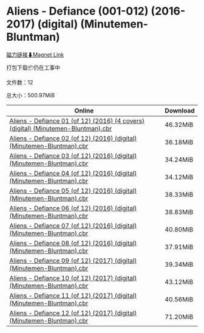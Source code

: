 # Aliens - Defiance (001-012) (2016-2017) (digital) (Minutemen-Bluntman)

[磁力链接⬇Magnet Link](magnet:?xt=urn:btih:2cd3c153a05d78327ae2f5e600c43019b18cc14a&dn=Aliens%20-%20Defiance%20%28001-012%29%20%282016-2017%29%20%28digital%29%20%28Minutemen-Bluntman%29)

打包下载📦仍在工事中

文件数：12

总大小：500.97MiB

Online | Download
--- | ---
[Aliens - Defiance 01 (of 12) (2016) (4 covers) (digital) (Minutemen-Bluntman).cbr](https://github.com/alicewish/markdown/blob/master/comic/Aliens-Defiance-01-of-12-2016-4-covers-digital-Minutemen-Bluntman-cbr.md) | 46.32MiB
[Aliens - Defiance 02 (of 12) (2016) (digital) (Minutemen-Bluntman).cbr](https://github.com/alicewish/markdown/blob/master/comic/Aliens-Defiance-02-of-12-2016-digital-Minutemen-Bluntman-cbr.md) | 36.18MiB
[Aliens - Defiance 03 (of 12) (2016) (digital) (Minutemen-Bluntman).cbr](https://github.com/alicewish/markdown/blob/master/comic/Aliens-Defiance-03-of-12-2016-digital-Minutemen-Bluntman-cbr.md) | 34.24MiB
[Aliens - Defiance 04 (of 12) (2016) (digital) (Minutemen-Bluntman).cbr](https://github.com/alicewish/markdown/blob/master/comic/Aliens-Defiance-04-of-12-2016-digital-Minutemen-Bluntman-cbr.md) | 34.12MiB
[Aliens - Defiance 05 (of 12) (2016) (digital) (Minutemen-Bluntman).cbr](https://github.com/alicewish/markdown/blob/master/comic/Aliens-Defiance-05-of-12-2016-digital-Minutemen-Bluntman-cbr.md) | 38.33MiB
[Aliens - Defiance 06 (of 12) (2016) (digital) (Minutemen-Bluntman).cbr](https://github.com/alicewish/markdown/blob/master/comic/Aliens-Defiance-06-of-12-2016-digital-Minutemen-Bluntman-cbr.md) | 38.83MiB
[Aliens - Defiance 07 (of 12) (2016) (digital) (Minutemen-Bluntman).cbr](https://github.com/alicewish/markdown/blob/master/comic/Aliens-Defiance-07-of-12-2016-digital-Minutemen-Bluntman-cbr.md) | 40.80MiB
[Aliens - Defiance 08 (of 12) (2016) (digital) (Minutemen-Bluntman).cbr](https://github.com/alicewish/markdown/blob/master/comic/Aliens-Defiance-08-of-12-2016-digital-Minutemen-Bluntman-cbr.md) | 37.91MiB
[Aliens - Defiance 09 (of 12) (2017) (digital) (Minutemen-Bluntman).cbr](https://github.com/alicewish/markdown/blob/master/comic/Aliens-Defiance-09-of-12-2017-digital-Minutemen-Bluntman-cbr.md) | 39.34MiB
[Aliens - Defiance 10 (of 12) (2017) (digital) (Minutemen-Bluntman).cbr](https://github.com/alicewish/markdown/blob/master/comic/Aliens-Defiance-10-of-12-2017-digital-Minutemen-Bluntman-cbr.md) | 43.12MiB
[Aliens - Defiance 11 (of 12) (2017) (digital) (Minutemen-Bluntman).cbr](https://github.com/alicewish/markdown/blob/master/comic/Aliens-Defiance-11-of-12-2017-digital-Minutemen-Bluntman-cbr.md) | 40.56MiB
[Aliens - Defiance 12 (of 12) (2017) (digital) (Minutemen-Bluntman).cbr](https://github.com/alicewish/markdown/blob/master/comic/Aliens-Defiance-12-of-12-2017-digital-Minutemen-Bluntman-cbr.md) | 71.20MiB
